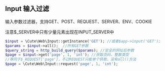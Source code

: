 
## Input  输入过滤

输入参数过滤器，支持GET、POST、REQUEST、SERVER、ENV、COOKIE

注意$_SERVER中只有少量元素出现在INPUT_SERVER中

```php
$input = \Cute\Web\Input::getInstance('GET'); //或者$app->input('GET');
$params = $input->all();  //所有GET参数
$query_string = http_build_query($params); //安全的网址后参数
$page = $input->get('page', 1, 'int'); //获取页码，整数类型
//等同于$_REQUEST['page']，不过REQUEST只能单个获取，没有all()方法
$page = \Cute\Web\Input::request('page', 1, 'int');
```
